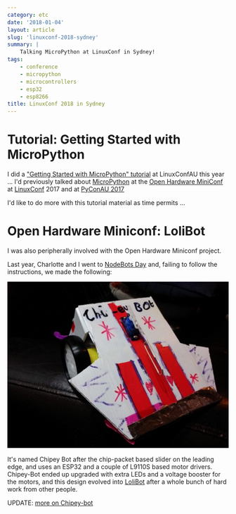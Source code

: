 ```yaml
---
category: etc
date: '2018-01-04'
layout: article
slug: 'linuxconf-2018-sydney'
summary: |
    Talking MicroPython at LinuxConf in Sydney!
tags:
    - conference
    - micropython
    - microcontrollers
    - esp32
    - esp8266
title: LinuxConf 2018 in Sydney
---
```


# Tutorial: Getting Started with MicroPython

I did a ["Getting Started with MicroPython" tutorial](/talk/lca2018/) at LinuxConfAU this year ...
I'd previously talked about [MicroPython](https://micropython.org/) at the
[Open Hardware MiniConf](https://openhardwareconf.org/) at 
[LinuxConf](https://linux.conf.au/) 2017 and at
[PyConAU 2017](/art/pycon-2017-melbourne/)

I'd like to do more with this tutorial material as time permits ...

# Open Hardware Miniconf: LoliBot

I was also peripherally involved with the Open Hardware Miniconf project.

Last year, Charlotte and I went to [NodeBots Day](https://github.com/nodebots/nodebotsday) and,
failing to follow the instructions, we made the following:

![Chipey Bot](img/chipey-bot.jpg)

It's named Chipey Bot after the chip-packet based slider on the leading edge, and uses an ESP32
and a couple of L9110S based motor drivers.  Chipey-Bot ended up upgraded with extra LEDs and
a voltage booster for the motors, and this design evolved into
[LoliBot](https://github.com/CCHS-Melbourne/LoliBot) after a whole
bunch of hard work from other people.

UPDATE: [more on Chipey-bot](/art/chipey-bot-at-nodebots/)
